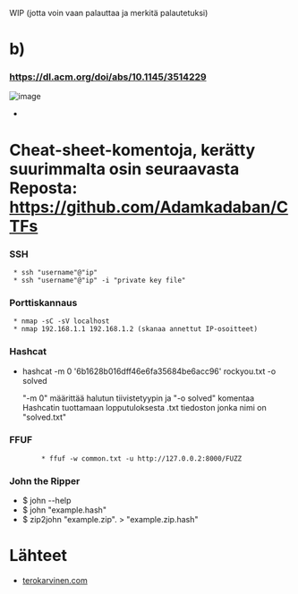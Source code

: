 WIP (jotta voin vaan palauttaa ja merkitä palautetuksi)

# b)

### https://dl.acm.org/doi/abs/10.1145/3514229
![image](https://github.com/konetoivonen/laksyt/assets/164856618/3fa28b41-3a66-4ea6-bd33-1a7dade66e49)



* 




# Cheat-sheet-komentoja, kerätty suurimmalta osin seuraavasta Reposta: https://github.com/Adamkadaban/CTFs

### SSH
     * ssh "username"@"ip"
     * ssh "username"@"ip" -i "private key file"
 
### Porttiskannaus
     * nmap -sC -sV localhost
     * nmap 192.168.1.1 192.168.1.2 (skanaa annettut IP-osoitteet)
  
### Hashcat
   * hashcat -m 0 '6b1628b016dff46e6fa35684be6acc96' rockyou.txt -o solved
  
     "-m 0" määrittää halutun tiivistetyypin ja "-o solved" komentaa Hashcatin tuottamaan lopputuloksesta .txt tiedoston jonka nimi on "solved.txt"

### FFUF
			* ffuf -w common.txt -u http://127.0.0.2:8000/FUZZ

### John the Ripper

* $ john --help
* $ john "example.hash"
* $ zip2john "example.zip". > "example.zip.hash"

# Lähteet

* [terokarvinen.com](https://terokarvinen.com/2024/eettinen-hakkerointi-2024/)
